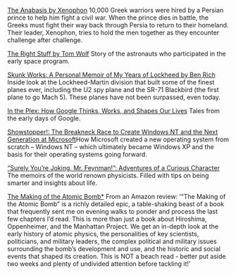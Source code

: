 [The Anabasis by Xenophon](http://amzn.to/1Qn8cTK)
10,000 Greek warriors were hired by a Persian prince to help him fight a civil war. When the prince dies in battle, the Greeks must fight their way back through Persia to return to their homeland. Their leader, Xenophon, tries to hold the men together as they encounter challenge after challenge.

[The Right Stuff by Tom Wolf](http://amzn.to/1O00iS4)
Story of the astronauts who participated in the early space program.

[Skunk Works: A Personal Memoir of My Years of Lockheed by Ben Rich](http://amzn.to/1Qn8j1E)
Inside look at the Lockheed-Martin division that built some of the finest planes ever, including the U2 spy plane and the SR-71 Blackbird (the first plane to go Mach 5). These planes have not been surpassed, even today.

[In the Plex: How Google Thinks, Works, and Shapes Our Lives](http://amzn.to/1Qn8lqx)
Tales from the early days of Google.

[Showstopper!: The Breakneck Race to Create Windows NT and the Next Generation at Microsoft](http://amzn.to/1KD6gb6)How Microsoft created a new operating system from scratch – Windows NT – which ultimately became Windows XP and the basis for their operating systems going forward.

[“Surely You’re Joking, Mr. Feynman!”: Adventures of a Curious Character](http://amzn.to/1KD6jUp)
The memoirs of the world renown physicists. Filled with tips on being smarter and insights about life.

[The Making of the Atomic Bomb*](http://amzn.to/2oavp7t)
From an Amazon review: ‘“The Making of the Atomic Bomb” is a richly detailed epic, a table-shaking beast of a book that frequently sent me on evening walks to ponder and process the last few chapters I’d read. This is more than just a book about Hiroshima, Oppenheimer, and the Manhattan Project. We get an in-depth look at the early history of atomic physics, the personalities of key scientists, politicians, and military leaders, the complex political and military issues surrounding the bomb’s development and use, and the historic and social events that shaped its creation. This is NOT a beach read - better put aside two weeks and plenty of undivided attention before tackling it!’